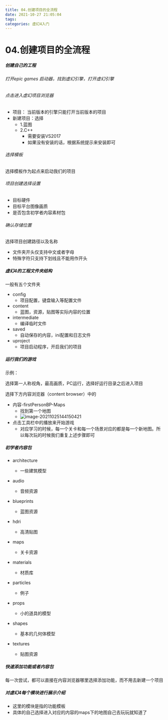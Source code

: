 ```yaml
---
title: 04.创建项目的全流程
date: 2021-10-27 21:05:04
tags:
categories: 虚幻4入门
---
```




# 04.创建项目的全流程



##### 创建自己的工程

###### 打开epic games 启动器，找到虚幻引擎，打开虚幻引擎

###### 点击进入虚幻项目浏览器

* 项目： 当前版本的引擎只能打开当前版本的项目
* 新建项目：选择
  * 1.蓝图
  * 2.C++
    * 需要安装VS2017
    * 如果没有安装的话，根据系统提示来安装即可

###### 选择模板

选择模板作为起点来启动我们的项目

###### 项目创建选择设置

* 目标硬件
* 目标平台图像画质
* 是否包含初学者内容素材包

###### 确认存储位置

选择项目创建路径以及名称

* 文件夹开头仅支持中文或者字母
* 特殊字符只支持下划线且不能用作开头

##### 虚幻4的工程文件夹结构

一般有五个文件夹

* config
  * 项目配置，键盘输入等配置文件
* content
  * 蓝图，资源，贴图等实际内容的位置
* intermediate
  * 编译临时文件
* saved
  * 自动保存的内容，ini配置和日志文件
* uproject
  * 项目启动程序，开启我们的项目

##### 运行我们的游戏

示例：

选择第一人称视角，最高画质，PC运行，选择好运行目录之后进入项目

选择下方内容浏览器（content browser）中的

* 内容-firstPersonBP-Maps
  * 找到第一个地图
  * ![image-20211025144150421](D:\document\typora_source\虚幻4学习\src\04_01.png)
* 点击工具栏中的播放来开始游戏
  * 对应学习的时候，每一个关卡和每一个场景对应的都是每一个新地图。所以每次玩的时候我们重复上述步骤即可

##### 初学者内容包

* architecture

  * 一些建筑模型

* audio

  * 音频资源

* blueprints

  * 蓝图资源

* hdri

  * 高清贴图

* maps

  * 关卡资源

* materials

  * 材质库

* particles

  * 例子

* props

  * 小的道具的模型

* shapes

  * 基本的几何体模型

* textures

  * 贴图资源

  

##### 快速添加功能或者内容包



 每一次尝试，都可以直接在内容浏览器哪里选择添加功能，而不用去新建一个项目 



##### 对虚幻4每个模块进行展示介绍

* 这里的模块是指的功能模板
* 具体的自己选择进入对应的内容的maps下的地图自己去玩玩就知道了

 

